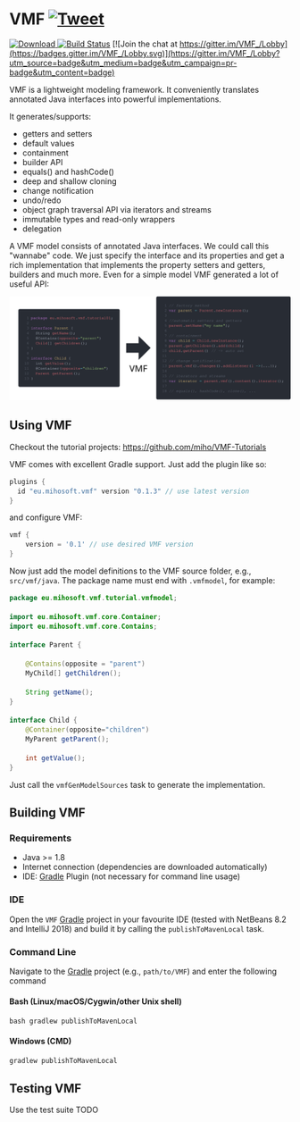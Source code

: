 VMF [![Tweet](https://img.shields.io/twitter/url/http/shields.io.svg?style=social)](https://twitter.com/intent/tweet?text=VMF:%20The%20new%20modeling%20framework%20for%20Java!&url=https://github.com/miho/VMF&via=mihosoft&hashtags=vmf,java,mdd,developers)
=======

[ ![Download](https://api.bintray.com/packages/miho/VMF/VMF/images/download.svg) ](https://bintray.com/miho/VMF/VMF/_latestVersion)
[![Build Status](https://travis-ci.org/miho/VMF.svg?branch=master)](https://travis-ci.org/miho/VMF)
[![Join the chat at https://gitter.im/VMF_/Lobby](https://badges.gitter.im/VMF_/Lobby.svg)](https://gitter.im/VMF_/Lobby?utm_source=badge&utm_medium=badge&utm_campaign=pr-badge&utm_content=badge)

VMF is a lightweight modeling framework. It conveniently translates annotated Java interfaces into powerful implementations. 

It generates/supports:

- getters and setters
- default values
- containment
- builder API
- equals() and hashCode()
- deep and shallow cloning
- change notification
- undo/redo
- object graph traversal API via iterators and streams
- immutable types and read-only wrappers
- delegation

A VMF model consists of annotated Java interfaces. We could call this "wannabe" code. We just specify the interface and its properties and get a rich implementation that implements the property setters and getters, builders and much more. Even for a simple model VMF generated a lot of useful API:

<img src="resources/img/vmf-01.svg">

## Using VMF

Checkout the tutorial projects: https://github.com/miho/VMF-Tutorials

VMF comes with excellent Gradle support. Just add the plugin like so:

```gradle
plugins {
  id "eu.mihosoft.vmf" version "0.1.3" // use latest version
}
```
and configure VMF:

```gradle
vmf {
    version = '0.1' // use desired VMF version
}
```
Now just add the model definitions to the VMF source folder, e.g., `src/vmf/java`. The package name must end with `.vmfmodel`, for example:

```java
package eu.mihosoft.vmf.tutorial.vmfmodel;

import eu.mihosoft.vmf.core.Container;
import eu.mihosoft.vmf.core.Contains;

interface Parent {

    @Contains(opposite = "parent")
    MyChild[] getChildren();

    String getName();
}

interface Child {
    @Container(opposite="children")
    MyParent getParent();
    
    int getValue();
}
```

Just call the `vmfGenModelSources` task to generate the implementation.

## Building VMF

### Requirements

- Java >= 1.8
- Internet connection (dependencies are downloaded automatically)
- IDE: [Gradle](http://www.gradle.org/) Plugin (not necessary for command line usage)

### IDE

Open the `VMF` [Gradle](http://www.gradle.org/) project in your favourite IDE (tested with NetBeans 8.2 and IntelliJ 2018) and build it
by calling the `publishToMavenLocal` task.

### Command Line

Navigate to the [Gradle](http://www.gradle.org/) project (e.g., `path/to/VMF`) and enter the following command

#### Bash (Linux/macOS/Cygwin/other Unix shell)

    bash gradlew publishToMavenLocal
    
#### Windows (CMD)

    gradlew publishToMavenLocal

## Testing VMF

Use the test suite TODO

